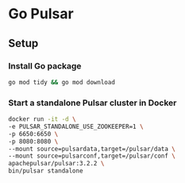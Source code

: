 # Go Pulsar

## Setup

### Install Go package

```bash
go mod tidy && go mod download
```

### Start a standalone Pulsar cluster in Docker 

```bash
docker run -it -d \
-e PULSAR_STANDALONE_USE_ZOOKEEPER=1 \
-p 6650:6650 \
-p 8080:8080 \
--mount source=pulsardata,target=/pulsar/data \
--mount source=pulsarconf,target=/pulsar/conf \
apachepulsar/pulsar:3.2.2 \
bin/pulsar standalone
```
